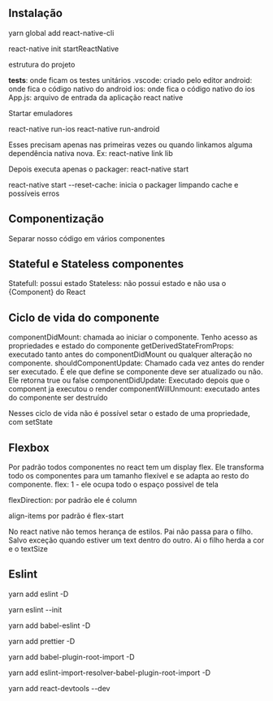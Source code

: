 ## Instalação

yarn global add react-native-cli

react-native init startReactNative

estrutura do projeto

**tests**: onde ficam os testes unitários
.vscode: criado pelo editor
android: onde fica o código nativo do android
ios: onde fica o código nativo do ios
App.js: arquivo de entrada da aplicação react native

Startar emuladores

react-native run-ios
react-native run-android

Esses precisam apenas nas primeiras vezes ou quando linkamos alguma dependência nativa nova.
Ex: react-native link lib

Depois executa apenas o packager:
react-native start

react-native start --reset-cache: inicia o packager limpando cache e possíveis erros

## Componentização

Separar nosso código em vários componentes

## Stateful e Stateless componentes

Statefull: possui estado
Stateless: não possui estado e não usa o {Component} do React

## Ciclo de vida do componente

componentDidMount: chamada ao iniciar o componente. Tenho acesso as propriedades e estado do componente
getDerivedStateFromProps: executado tanto antes do componentDidMount ou qualquer alteração no componente.
shouldComponentUpdate: Chamado cada vez antes do render ser executado. É ele que define se componente deve ser atualizado ou não. Ele retorna true ou false
componentDidUpdate: Executado depois que o component ja executou o render
componentWillUnmount: executado antes do componente ser destruído

Nesses ciclo de vida não é possível setar o estado de uma propriedade, com setState

## Flexbox

Por padrão todos componentes no react tem um display flex. Ele transforma todo os componentes para um tamanho flexível e se adapta ao resto do componente.
flex: 1 - ele ocupa todo o espaço possivel de tela

flexDirection: por padrão ele é column

align-items por padrão é flex-start

No react native não temos herança de estilos. Pai não passa para o filho.
Salvo exceção quando estiver um text dentro do outro. Ai o filho herda a cor e o textSize

## Eslint

yarn add eslint -D

yarn eslint --init

yarn add babel-eslint -D

yarn add prettier -D

yarn add babel-plugin-root-import -D

yarn add eslint-import-resolver-babel-plugin-root-import -D

yarn add react-devtools --dev
